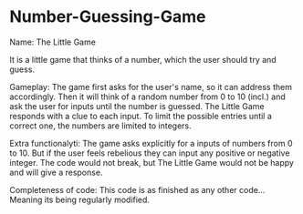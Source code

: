 # Number-Guessing-Game
Name: The Little Game

It is a little game that thinks of a number, which the user should try and guess.

Gameplay:
The game first asks for the user's name, so it can address them accordingly. Then it will think of a random number from 0 to 10 (incl.) and ask the user for inputs until the number is guessed. The Little Game responds with a clue to each input. To limit the possible entries until a correct one, the numbers are limited to integers.

Extra functionalyti:
The game asks explicitly for a inputs of numbers from 0 to 10. But if the user feels rebelious they can input any positive or negative integer. The code would not break, but The Little Game would not be happy and will give a response.

Completeness of code:
This code is as finished as any other code... Meaning its being regularly modified.
